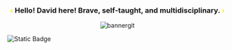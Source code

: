 <div align="center">
<h3 align="center"><span style="color:#FAEA27">&lsaquo;</span> Hello! David here! Brave, self-taught, and multidisciplinary. <span style="color:#FAEA27">&rsaquo;</span></h3>
</div>
<div align="center">
<img src="https://i.ibb.co/wQKYGtV/bannergit.png" alt="bannergit" border="0">
</div>

![Static Badge](https://img.shields.io/badge/code_with_me-%23FAEA27)
